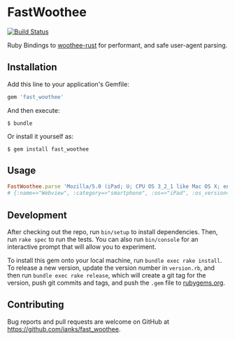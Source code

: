 # FastWoothee

[![Build Status](https://travis-ci.org/ianks/fast_woothee.svg?branch=master)](https://travis-ci.org/ianks/fast_woothee)

Ruby Bindings to [woothee-rust](https://github.com/hhatto/woothee-rust) for
performant, and safe user-agent parsing.

## Installation

Add this line to your application's Gemfile:

```ruby
gem 'fast_woothee'
```

And then execute:

    $ bundle

Or install it yourself as:

    $ gem install fast_woothee

## Usage

```ruby
FastWoothee.parse 'Mozilla/5.0 (iPad; U; CPU OS 3_2_1 like Mac OS X; en-us) AppleWebKit/531.21.10 (KHTML, like Gecko) Mobile/7B405'
# {:name=>"Webview", :category=>"smartphone", :os=>"iPad", :os_version=>"3.2.1", :browser_type=>"browser", :version=>"UNKNOWN", :vendor=>"OS vendor"}
```

## Development

After checking out the repo, run `bin/setup` to install dependencies. Then, run
`rake spec` to run the tests. You can also run `bin/console` for an interactive
prompt that will allow you to experiment.

To install this gem onto your local machine, run `bundle exec rake install`. To
release a new version, update the version number in `version.rb`, and then run
`bundle exec rake release`, which will create a git tag for the version, push
git commits and tags, and push the `.gem` file to
[rubygems.org](https://rubygems.org).

## Contributing

Bug reports and pull requests are welcome on GitHub at https://github.com/ianks/fast_woothee.
